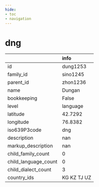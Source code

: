 ```yaml
---
hide:
- toc
- navigation
---
```

# dng
|                      | info        |
|:---------------------|:------------|
| id                   | dung1253    |
| family_id            | sino1245    |
| parent_id            | zhon1236    |
| name                 | Dungan      |
| bookkeeping          | False       |
| level                | language    |
| latitude             | 42.7292     |
| longitude            | 76.8382     |
| iso639P3code         | dng         |
| description          | nan         |
| markup_description   | nan         |
| child_family_count   | 0           |
| child_language_count | 0           |
| child_dialect_count  | 3           |
| country_ids          | KG KZ TJ UZ |